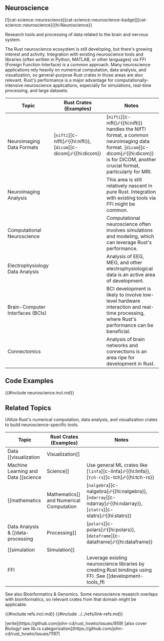 ## Neuroscience

[![cat-science::neuroscience][cat-science::neuroscience-badge]][cat-science::neuroscience]{{hi:Neuroscience}}

Research tools and processing of data related to the brain and nervous system.

The Rust neuroscience ecosystem is still developing, but there's growing interest and activity. Integration with existing neuroscience tools and libraries (often written in Python, MATLAB, or other languages) via FFI (Foreign Function Interface) is a common approach. Many neuroscience applications rely heavily on numerical computation, data analysis, and visualization, so general-purpose Rust crates in those areas are also relevant. Rust's performance is a major advantage for computationally-intensive neuroscience applications, especially for simulations, real-time processing, and large datasets.

| Topic | Rust Crates (Examples) | Notes |
|---|---|---|
| Neuroimaging Data Formats | [`nifti`][c-nifti]⮳{{hi:nifti}}, [`dicom`][c-dicom]⮳{{hi:dicom}} | [`nifti`][c-nifti]⮳{{hi:nifti}} handles the NIfTI format, a common neuroimaging data format. [`dicom`][c-dicom]⮳{{hi:dicom}} is for DICOM, another crucial format, particularly for MRI. |
| Neuroimaging Analysis | | This area is still relatively nascent in pure Rust. Integration with existing tools via FFI might be common. |
| Computational Neuroscience | | Computational neuroscience often involves simulations and modeling, which can leverage Rust's performance. |
| Electrophysiology Data Analysis | | Analysis of EEG, MEG, and other electrophysiological data is an active area of development. |
| Brain-Computer Interfaces (BCIs) | | BCI development is likely to involve low-level hardware interaction and real-time processing, where Rust's performance can be beneficial. |
| Connectomics | | Analysis of brain networks and connections is an area ripe for development in Rust. |

## Code Examples

{{#include neuroscience.incl.md}}

## Related Topics

Utilize Rust's numerical computation, data analysis, and visualization crates to build neuroscience-specific tools.

| Topic | Rust Crates (Examples) | Notes |
|---|---|---|
| Data [[visualization | Visualization]] | | While general-purpose visualization crates can be used, neuroscience-specific visualization tools are less common in pure Rust. |
| Machine Learning and Data [[science | Science]] | Use general ML crates like [`linfa`][c-linfa]⮳{{hi:linfa}}, [`tch-rs`][c-tch]⮳{{hi:tch-rs}} | Machine learning techniques are widely used in neuroscience, and Rust's ML ecosystem can be leveraged. |
| [[mathematics | Mathematics]] and Numerical Computation | [`nalgebra`][c-nalgebra]⮳{{hi:nalgebra}}, [`ndarray`][c-ndarray]⮳{{hi:ndarray}}, [`statrs`][c-statrs]⮳{{hi:statrs}} | These crates are essential for numerical computations commonly used in neuroscience. |
| Data Analysis & [[data-processing | Processing]] | [`polars`][c-polars]⮳{{hi:polars}}, [`dataframe`][c-dataframe]⮳{{hi:dataframe}} | These crates are useful for working with large datasets. |
| [[simulation | Simulation]] | | |
| FFI | | Leverage existing neuroscience libraries by creating Rust bindings using FFI. See [[development-tools_ffi | Development Tools FFI]], [[external-ffi-bindings | External FFI Bindings]], [[api-bindings | API Bindings]] |

See also Bioinformatics & Genomics. Some neuroscience research overlaps with bioinformatics, so relevant crates from that domain might be applicable.

{{#include refs.incl.md}}
{{#include ../../refs/link-refs.md}}

<div class="hidden">
[write](https://github.com/john-cd/rust_howto/issues/959)
[also cover Biology! see lib.rs categorization](https://github.com/john-cd/rust_howto/issues/1197)
</div>
